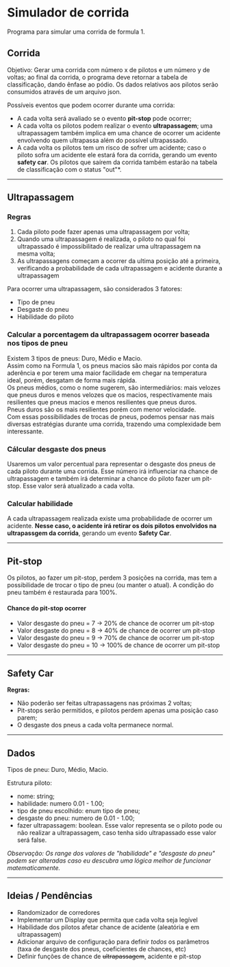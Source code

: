 # Simulador de corrida
Programa para simular uma corrida de formula 1.

## Corrida

Objetivo: Gerar uma corrida com número x de pilotos e um número y de voltas; ao final da corrida, o programa deve retornar a tabela de classificação, dando ênfase ao pódio. Os dados relativos aos pilotos serão consumidos através de um arquivo json. 

Possíveis eventos que podem ocorrer durante uma corrida:
- A cada volta será avaliado se o evento **pit-stop** pode ocorrer;
- A cada volta os pilotos podem realizar o evento **ultrapassagem**; uma ultrapassagem também implica em uma chance de ocorrer um acidente envolvendo quem ultrapassa além do possível ultrapassado.  
- A cada volta os pilotos tem um risco de sofrer um acidente; caso o piloto sofra um acidente ele estará fora da corrida, gerando um evento **safety car**. Os pilotos que saírem da corrida também estarão na tabela de classificação com o status "out"*.

<hr>

## Ultrapassagem

### Regras

1. Cada piloto pode fazer apenas uma ultrapassagem por volta;
2. Quando uma ultrapassagem é realizada, o piloto no qual foi ultrapassado é impossibilitado de realizar uma ultrapassagem na mesma volta;
3. As ultrapassagens começam a ocorrer da ultima posição até a primeira, verificando a probabilidade de cada ultrapassagem e acidente durante a ultrapassagem

Para ocorrer uma ultrapassagem, são considerados 3 fatores:
- Tipo de pneu
- Desgaste do pneu
- Habilidade do piloto

### Calcular a porcentagem da ultrapassagem ocorrer baseada nos tipos de pneu 

Existem 3 tipos de pneus: Duro, Médio e Macio.  
Assim como na Formula 1, os pneus macios são mais rápidos por conta da aderência e por terem uma maior facilidade em chegar na temperatura ideal, porém, desgatam de forma mais rápida.  
Os pneus médios, como o nome sugerem, são intermediários: mais velozes que pneus duros e menos velozes que os macios, respectivamente mais resilientes que pneus macios e menos resilientes que pneus duros.  
Pneus duros são os mais resilientes porém com menor velocidade.  
Com essas possibilidades de trocas de pneus, podemos pensar nas mais diversas estratégias durante uma corrida, trazendo uma complexidade bem interessante.

###  Cálcular desgaste dos pneus 

Usaremos um valor percentual para representar o desgaste dos pneus de cada piloto durante uma corrida. Esse número irá influenciar na chance de ultrapassagem e também irá determinar a chance do piloto fazer um pit-stop. Esse valor será atualizado a cada volta.

### Calcular habilidade 

A cada ultrapassagem realizada existe uma probabilidade de ocorrer um acidente. **Nesse caso, o acidente irá retirar os dois pilotos envolvidos na ultrapassgem da corrida**, gerando um evento **Safety Car**.

<hr>

## Pit-stop

Os pilotos, ao fazer um pit-stop, perdem 3 posições na corrida, mas tem a possibilidade de trocar o tipo de pneu (ou manter o atual). A condição do pneu também é restaurada para 100%.

#### **Chance do pit-stop ocorrer**

- Valor desgaste do pneu = 7 -> 20% de chance de ocorrer um pit-stop
- Valor desgaste do pneu = 8 -> 40% de chance de ocorrer um pit-stop
- Valor desgaste do pneu = 9 -> 70% de chance de ocorrer um pit-stop
- Valor desgaste do pneu = 10 -> 100% de chance de ocorrer um pit-stop

<hr>

## Safety Car

**Regras:**

- Não poderão ser feitas ultrapassagens nas próximas 2 voltas;
- Pit-stops serão permitidos, e pilotos perdem apenas uma posição caso parem;
- O desgaste dos pneus a cada volta permanece normal.

<hr>

## Dados

Tipos de pneu: Duro, Médio, Macio.

Estrutura piloto:
 - nome: string;
 - habilidade: numero 0.01 - 1.00;
 - tipo de pneu escolhido: enum tipo de pneu;
 - desgaste do pneu: numero de 0.01 - 1.00;
 - fazer ultrapassagem: boolean. Esse valor representa se o piloto pode ou não realizar a ultrapassagem, caso tenha sido ultrapassado esse valor será false.

*Observação: Os range dos valores de "habilidade" e "desgaste do pneu" podem ser alteradas caso eu descubra uma lógica melhor de funcionar matematicamente.*

<hr>

## Ideias / Pendências

- Randomizador de corredores
- Implementar um Display que permita que cada volta seja legível
- Habilidade dos pilotos afetar chance de acidente (aleatória e em ultrapassagem)
- Adicionar arquivo de configuração para definir _todos_ os parâmetros (taxa de desgaste dos pneus, coeficientes de chances, etc)
- Definir funções de chance de ~~ultrapassagem~~, acidente e pit-stop
